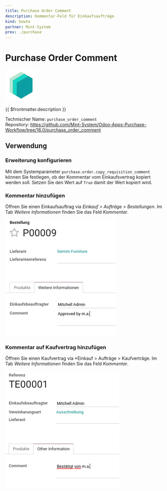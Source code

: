 ```yaml
---
title: Purchase Order Comment
description: Kommentar-Feld für Einkaufsaufträge.
kind: howto
partner: Mint-System
prev: ./purchase
---
```

# Purchase Order Comment
![icon_oms_box](attachments/icons_odoo_mint_system.png)

{{ $frontmatter.description }}

Technischer Name: `purchase_order_comment`\
Repository: <https://github.com/Mint-System/Odoo-Apps-Purchase-Workflow/tree/16.0/purchase_order_comment>

## Verwendung

### Erweiterung konfigurieren

Mit dem Systemparameter `purchase.order.copy_requisition_comment` können Sie festlegen, ob der Kommentar vom Einkaufsvertrag kopiert werden soll. Setzen Sie den Wert auf `True` damit der Wert kopiert wird.

### Kommentar hinzufügen

Öffnen Sie einen Einkaufsauftrag via *Einkauf > Aufträge > Bestellungen*. Im Tab *Weitere Informationen* finden Sie das Feld *Kommentar*.

![](attachments/Purchase%20Order%20Comment.png)

### Kommentar auf Kaufvertrag hinzufügen

Öffnen Sie einen Kaufvertrag via *Einkauf > Aufträge > Kaufverträge. Im Tab *Weitere Informationen* finden Sie das Feld *Kommentar*.

![](attachments/Purchase%20Order%20Comment%20Kaufvertrag.png)
